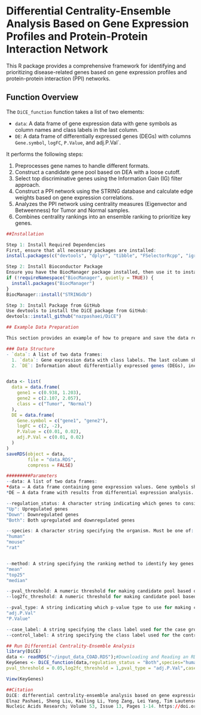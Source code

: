 # Differential Centrality-Ensemble Analysis Based on Gene Expression Profiles and Protein-Protein Interaction Network

This R package provides a comprehensive framework for identifying and prioritizing disease-related genes based on gene expression profiles and protein-protein interaction (PPI) networks.

## Function Overview

The `DiCE_function` function takes a list of two elements:
- `data`: A data frame of gene expression data with gene symbols as column names and class labels in the last column.
- `DE`: A data frame of differentially expressed genes (DEGs) with columns `Gene.symbol`, `logFC`, `P.Value`, and adj.P.Val`.

It performs the following steps:
1. Preprocesses gene names to handle different formats.
2. Construct a candidate gene pool based on DEA with a loose cutoff.
3. Select top discriminative genes using the Information Gain (IG) filter approach.
4. Construct a PPI network using the STRING database and calculate edge weights based on gene expression correlations.
5. Analyzes the PPI network using centrality measures (Eigenvector and Betweenness) for Tumor and Normal samples.
6. Combines centrality rankings into an ensemble ranking to prioritize key genes.

```R
##Installation

Step 1: Install Required Dependencies
First, ensure that all necessary packages are installed:
install.packages(c("devtools", "dplyr", "tibble", "FSelectorRcpp", "igraph", "data.table", "NetWeaver","openxlsx"))

Step 2: Install Bioconductor Package
Ensure you have the BiocManager package installed, then use it to install the STRINGdb package from Bioconductor:
if (!requireNamespace("BiocManager", quietly = TRUE)) {
  install.packages("BiocManager")
}
BiocManager::install("STRINGdb")

Step 3: Install Package from GitHub
Use devtools to install the DiCE package from GitHub:
devtools::install_github("nazpashaei/DiCE")

## Example Data Preparation

This section provides an example of how to prepare and save the data required for the `DiCE_function`.

### Data Structure
- `data`: A list of two data frames:
  1. `data`: Gene expression data with class labels. The last column should be the class label ("Tumor" and "Normal").
  2. `DE`: Information about differentially expressed genes (DEGs), including gene symbols, log fold changes, p-values, and adjusted p-values.


data <- list(
  data = data.frame( 
    gene1 = c(0.938, 1.203),
    gene2 = c(2.107, 2.057),
    class = c("Tumor", "Normal")
  ),
  DE = data.frame(
    Gene.symbol = c("gene1", "gene2"),
    logFC = c(2, -2),
    P.Value = c(0.01, 0.02),
    adj.P.Val = c(0.01, 0.02)
  )
)
saveRDS(object = data,
        file = "data.RDS",
        compress = FALSE)

#########Parameters
--data: A list of two data frames:
*data – A data frame containing gene expression values. Gene symbols should be column names, and the last column must  contain class labels (e.g., "Tumor", "Normal").
*DE – A data frame with results from differential expression analysis. Expected columns: Gene.symbol, logFC, P.Value, and adj.P.Val.

--regulation_status: A character string indicating which genes to consider based on their regulation status. Must be one of:
"Up": Upregulated genes
"Down": Downregulated genes
"Both": Both upregulated and downregulated genes

--species: A character string specifying the organism. Must be one of:
"human"
"mouse"
"rat"


--method: A string specifying the ranking method to identify key genes. Acceptable values:
"mean"
"top25"
"median"

--pval_threshold: A numeric threshold for making candidate pool based on their p-values or adjusted p-values (e.g., 0.05).
--log2fc_threshold: A numeric threshold for making candidate pool based on absolute log2 fold change (e.g.,1).

--pval_type: A string indicating which p-value type to use for making candidate pool. Must be one of:
"adj.P.Val"
"P.Value"

--case_label: A string specifying the class label used for the case group in the expression data (e.g., "Tumor").
--control_label: A string specifying the class label used for the control group in the expression data (e.g., "Normal").

## Run Differential Centrality-Ensemble Analysis
library(DiCE)
data <- readRDS("~/input_data_COAD.RDS");#Downloading and Reading an RDS File
KeyGenes <- DiCE_function(data,regulation_status = "Both",species="human",method = "mean",
pval_threshold = 0.05,log2fc_threshold = 1,pval_type = "adj.P.Val",case_label = "Tumor",control_label = "Normal");

View(KeyGenes)

##Citation
DiCE: differential centrality-ensemble analysis based on gene expression profiles and protein-protein interaction network
Elnaz Pashaei, Sheng Liu, Kailing Li, Yong Zang, Lei Yang, Tim Lautenschlaeger, Jun Huang, Xin Lu, Jun Wan
Nucleic Acids Research; Volume 53, Issue 13, Pages 1-14. https://doi.org/10.1093/nar/gkaf609
